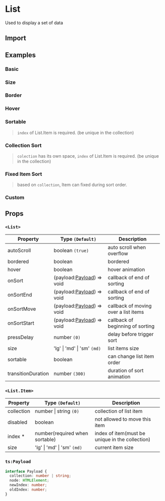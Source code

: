 # List

Used to display a set of data

## Import

<!--{include:<import-guide>}-->

## Examples

### Basic

<!--{include:`default.md`}-->

### Size

<!--{include:`size.md`}-->

### Border

<!--{include:`bordered.md`}-->

### Hover

<!--{include:`hover.md`}-->

### Sortable

> `index` of List.Item is required. (be unique in the collection)

<!--{include:`sortable.md`}-->

### Collection Sort

> `colection` has its own space, `index` of List.Item is required. (be unique in the collection)

<!--{include:`collection.md`}-->

### Fixed Item Sort

> based on `collection`, Item can fixed during sort order.

<!--{include:`sort-fixed.md`}-->

### Custom

<!--{include:`custom.md`}-->

## Props

### `<List>`

| Property           | Type `(Default)`                                   | Description                          |
| ------------------ | -------------------------------------------------- | ------------------------------------ |
| autoScroll         | boolean `(true)`                                   | auto scroll when overflow            |
| bordered           | boolean                                            | bordered                             |
| hover              | boolean                                            | hover animation                      |
| onSort             | (payload:[Payload](#code-ts-payload-code)) => void | callback of end of sorting           |
| onSortEnd          | (payload:[Payload](#code-ts-payload-code)) => void | callback of end of sorting           |
| onSortMove         | (payload:[Payload](#code-ts-payload-code)) => void | callback of moving over a list items |
| onSortStart        | (payload:[Payload](#code-ts-payload-code)) => void | callback of beginning of sorting     |
| pressDelay         | number `(0)`                                       | delay before trigger sort            |
| size               | 'lg' &#124; 'md' &#124; 'sm' `(md)`                | list items size                      |
| sortable           | boolean                                            | can change list item order           |
| transitionDuration | number `(300)`                                     | duration of sort animation           |

### `<List.Item>`

| Property   | Type `(Default)`                    | Description                                     |
| ---------- | ----------------------------------- | ----------------------------------------------- |
| collection | number &#124; string `(0)`          | collection of list item                         |
| disabled   | boolean                             | not allowed to move this item                   |
| index \*   | number(required when sortable)      | index of item(must be unique in the collection) |
| size       | 'lg' &#124; 'md' &#124; 'sm' `(md)` | current item size                               |

### `ts:Payload`

```ts
interface Payload {
  collection: number | string;
  node: HTMLElement;
  newIndex: number;
  oldIndex: number;
}
```
